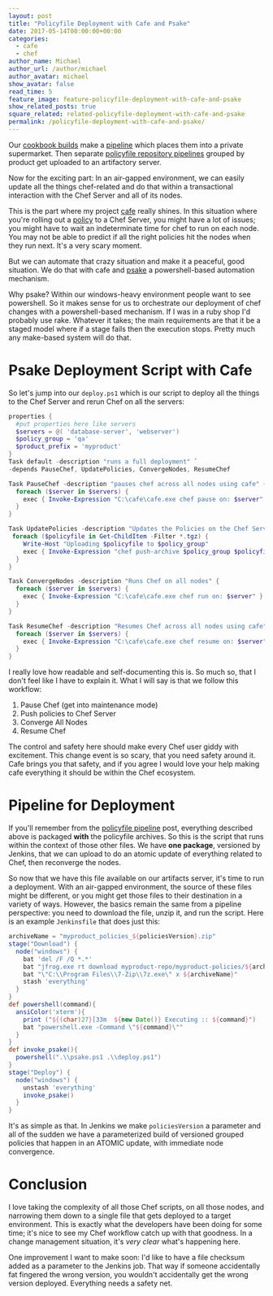 ```yaml
---
layout: post
title: "Policyfile Deployment with Cafe and Psake"
date: 2017-05-14T00:00:00+00:00
categories:
  - cafe
  - chef
author_name: Michael
author_url: /author/michael
author_avatar: michael
show_avatar: false
read_time: 5
feature_image: feature-policyfile-deployment-with-cafe-and-psake
show_related_posts: true
square_related: related-policyfile-deployment-with-cafe-and-psake
permalink: /policyfile-deployment-with-cafe-and-psake/
---
```

Our [cookbook builds](/cookbook-development-with-rakefile/) make a [pipeline](/cookbook-pipeline-with-jenkinsfile/) which places them into a private supermarket. Then separate [policyfile repository pipelines](/policyfile-pipeline-with-jenkinsfile/) grouped by product get uploaded to an artifactory server. 

Now for the exciting part: In an air-gapped environment, we can easily update all the things chef-related and do that within a transactional interaction with the Chef Server and all of its nodes.

This is the part where my project [cafe](/introducing-cafe/) really shines. In this situation where you're rolling out a [policy](/policyfiles/) to a Chef Server, you might have a lot of issues; you might have to wait an indeterminate time for chef to run on each node. You may not be able to predict if all the right policies hit the nodes when they run next. It's a very scary moment.

But we can automate that crazy situation and make it a peaceful, good situation. We do that with cafe and [psake](https://github.com/psake/psake) a powershell-based automation mechanism.

Why psake? Within our windows-heavy environment people want to see powershell. So it makes sense for us to orchestrate our deployment of chef changes with a powershell-based mechanism. If I was in a ruby shop I'd probably use rake. Whatever it takes; the main requirements are that it be a staged model where if a stage fails then the execution stops. Pretty much any make-based system will do that.

# Psake Deployment Script with Cafe

So let's jump into our `deploy.ps1` which is our script to deploy all the things to the Chef Server and rerun Chef on all the servers:

```powershell
properties {
  #put properties here like servers
  $servers = @( 'database-server', 'webserver')
  $policy_group = 'qa'
  $product_prefix = 'myproduct'
}
Task default -description "runs a full deployment" `
-depends PauseChef, UpdatePolicies, ConvergeNodes, ResumeChef

Task PauseChef -description "pauses chef across all nodes using cafe" {
  foreach ($server in $servers) {
    exec { Invoke-Expression "C:\cafe\cafe.exe chef pause on: $server" }
  }
}

Task UpdatePolicies -description "Updates the Policies on the Chef Server" {
 foreach ($policyfile in Get-ChildItem -Filter *.tgz) {
    Write-Host "Uploading $policyfile to $policy_group"
    exec { Invoke-Expression "chef push-archive $policy_group $policyfile" }
  }
}

Task ConvergeNodes -description "Runs Chef on all nodes" {
  foreach ($server in $servers) {
    exec { Invoke-Expression "C:\cafe\cafe.exe chef run on: $server" }
  }
}

Task ResumeChef -description "Resumes Chef across all nodes using cafe" {
  foreach ($server in $servers) {
    exec { Invoke-Expression "C:\cafe\cafe.exe chef resume on: $server" }
  }
}
```

I really love how readable and self-documenting this is. So much so, that I don't feel like I have to explain it. What I will say is that we follow this workflow:

1. Pause Chef (get into maintenance mode)
2. Push policies to Chef Server
3. Converge All Nodes
4. Resume Chef

The control and safety here should make every Chef user giddy with excitement. This change event is so scary, that you need safety around it. Cafe brings you that safety, and if you agree I would love your help making cafe everything it should be within the Chef ecosystem.

# Pipeline for Deployment

If you'll remember from the [policyfile pipeline](/policyfile-pipeline-with-jenkinsfile/) post, everything described above is packaged **with** the policyfile archives. So this is the script that runs within the context of those other files. We have **one package**, versioned by Jenkins, that we can upload to do an atomic update of everything related to Chef, then reconverge the nodes.

So now that we have this file available on our artifacts server, it's time to run a deployment. With an air-gapped environment, the source of these files might be different, or you might get those files to their destination in a variety of ways. However, the basics remain the same from a pipeline perspective: you need to download the file, unzip it, and run the script. Here is an example `Jenkinsfile` that does just this:

```groovy
archiveName = "myproduct_policies_${policiesVersion}.zip"
stage("Download") {
  node("windows") {
    bat 'del /F /Q *.*'
    bat "jfrog.exe rt download myproduct-repo/myproduct-policies/${archiveName} ${archiveName} --flat=true"
    bat "\"C:\\Program Files\\7-Zip\\7z.exe\" x ${archiveName}"
    stash 'everything'
  }
}
def powershell(command){
  ansiColor('xterm'){
    print ("${(char)27}[33m  ${new Date()} Executing :: ${command}")
    bat "powershell.exe -Command \"${command}\""
  }
}
def invoke_psake(){
  powershell(".\\psake.ps1 .\\deploy.ps1")
}
stage("Deploy") {
  node("windows") {
    unstash 'everything'
    invoke_psake()
  }
}
```

It's as simple as that. In Jenkins we make `policiesVersion` a parameter and all of the sudden we have a parameterized build of versioned grouped policies that happen in an ATOMIC update, with immediate node convergence.

# Conclusion

I love taking the complexity of all those Chef scripts, on all those nodes, and narrowing them down to a single file that gets deployed to a target environment. This is exactly what the developers have been doing for some time; it's nice to see my Chef workflow catch up with that goodness. In a change management situation, it's _very clear_ what's happening here.

One improvement I want to make soon: I'd like to have a file checksum added as a parameter to the Jenkins job. That way if someone accidentally fat fingered the wrong version, you wouldn't accidentally get the wrong version deployed. Everything needs a safety net.
